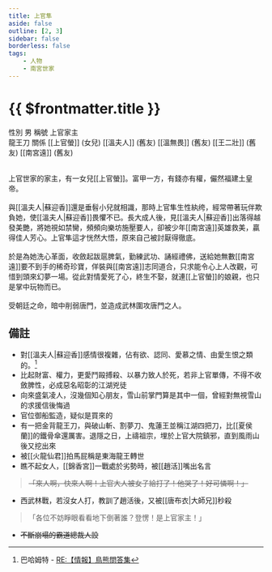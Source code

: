 ```yaml
---
title: 上官隼
aside: false
outline: [2, 3]
sidebar: false
borderless: false
tags:
    - 人物
    - 南宮世家
---
```


# {{ $frontmatter.title }}

<ChTabs position="bottom">
	<ChTab title="上官隼">
		<Ch src='/images/characters/special407/normal.png' position='right'/>
		<ChName nameZh='上官隼' nameEn='Shang Guan Zhun' position='right' />
		<ChTable>
			<ChTr>
				<ChTd isTitle=true>
					性別
				</ChTd>
				<ChTd>
					男
				</ChTd>
			</ChTr>
			<ChTr>
				<ChTd isTitle=true>
					稱號
				</ChTd>
				<ChTd>
					上官家主<br>龍王刀
				</ChTd>
			</ChTr>
			<ChTr>
				<ChTd isTitle=true position='center'>
					關係
				</ChTd>
			</ChTr>
			<ChTr>
				<ChTd position='center'>
					[[上官螢]] (女兒)
				</ChTd>
			</ChTr>
			<ChTr>
				<ChTd position='center'>
					[[溫夫人]] (舊友)
				</ChTd>
			</ChTr>
			<ChTr>
				<ChTd position='center'>
					[[溫無畏]] (舊友)
				</ChTd>
			</ChTr>
			<ChTr>
				<ChTd position='center'>
					[[王二壯]] (舊友)
				</ChTd>
			</ChTr>
			<ChTr>
				<ChTd position='center'>
					[[南宮遠]] (舊友)
				</ChTd>
			</ChTr>
		</ChTable>
	</ChTab>
</ChTabs>
<br><br>

上官世家的家主，有一女兒[[上官螢]]。富甲一方，有錢亦有權，儼然福建土皇帝。
<br><br>
與[[溫夫人|蘇迎香]]還是垂髫小兒就相識，那時上官隼生性紈绔，經常帶著玩伴欺負她，使[[溫夫人|蘇迎香]]畏懼不已。長大成人後，見[[溫夫人|蘇迎香]]出落得越發美艷，將她視如禁臠，頻頻向樂坊施壓要人，卻被少年[[南宮遠]]英雄救美，贏得佳人芳心。上官隼這才恍然大悟，原來自己被討厭得徹底。
<br><br>
於是為她洗心革面，收斂起跋扈脾氣，勤練武功、誦經禮佛，送給她無數[[南宮遠]]要不到手的稀奇珍寶，佯裝與[[南宮遠]]志同道合，只求能令心上人改觀，可惜到頭來幻夢一場。從此對情愛死了心，終生不娶，就連[[上官螢]]的娘親，也只是掌中玩物而已。
<br><br>
受朝廷之命，暗中削弱唐門，並造成武林圍攻唐門之人。

## 備註

- 對[[溫夫人|蘇迎香]]感情很複雜，佔有欲、認同、愛慕之情、由愛生恨之類的。[^1]
- 比起財富、權力，更愛鬥毆搏殺、以暴力致人於死，若非上官單傳，不得不收斂脾性，必成惡名昭彰的江湖兇徒
- 向來盛氣凌人，沒幾個知心朋友，雪山前掌門算是其中一個，曾經對無視雪山的求援信後悔過
- 官位御船監造，疑似是買來的
- 有一把金背龍王刀，與破山斬、割夢刀、鬼蓮王並稱江湖四把刀，比[[夏侯蘭]]的鐵骨傘還厲害。退隱之日，上禱祖宗，埋於上官大院鎮邪，直到風雨山後又挖出來
- 被[[火龍仙君]]拍馬屁稱是東海龍王轉世
- 瞧不起女人，[[錦香宮]]一戰處於劣勢時，被[[趙活]]嘴出名言
> ~~「來人啊，快來人啊！上官大人被女子給打了！他哭了！好可憐啊！」~~
- 西武林戰，若沒女人打，教訓了趙活後，又被[[唐布衣|大師兄]]秒殺
> 「各位不妨睜眼看看地下倒著誰？登愣！是上官家主！」
- ~~不斷崩塌的霸道總裁人設~~

[^1]: 巴哈姆特 - [RE:【情報】鳥熊問答集](https://forum.gamer.com.tw/Co.php?bsn=73317&sn=12029)